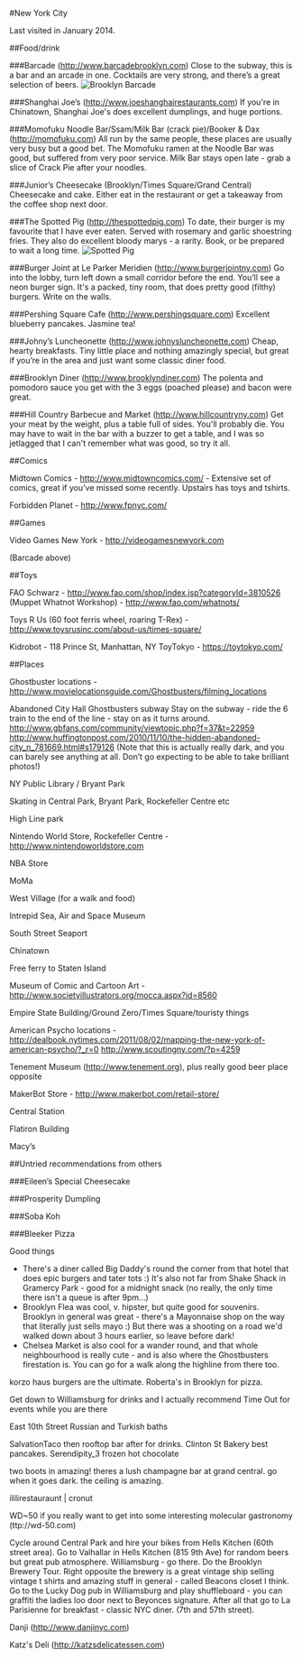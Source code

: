 #New York City

Last visited in January 2014.


##Food/drink

###Barcade (http://www.barcadebrooklyn.com)
Close to the subway, this is a bar and an arcade in one. Cocktails are very strong, and there’s a great selection of beers.
![Brooklyn Barcade](http://instagram.com/p/jF5B-_wXsZ/)
 
###Shanghai Joe’s (http://www.joeshanghairestaurants.com)
If you're in Chinatown, Shanghai Joe's does excellent dumplings, and huge portions.

###Momofuku Noodle Bar/Ssam/Milk Bar (crack pie)/Booker & Dax (http://momofuku.com)
All run by the same people, these places are usually very busy but a good bet. The Momofuku ramen at the Noodle Bar was good, but suffered from very poor service. Milk Bar stays open late - grab a slice of Crack Pie after your noodles.

###Junior’s Cheesecake (Brooklyn/Times Square/Grand Central)
Cheesecake and cake. Either eat in the restaurant or get a takeaway from the coffee shop next door.

###The Spotted Pig (http://thespottedpig.com)
To date, their burger is my favourite that I have ever eaten. Served with rosemary and garlic shoestring fries. They also do excellent bloody marys - a rarity. Book, or be prepared to wait a long time.
![Spotted Pig](http://instagram.com/p/jFPaRRQXod/)
 
###Burger Joint at Le Parker Meridien (http://www.burgerjointny.com)
Go into the lobby, turn left down a small corridor before the end. You’ll see a neon burger sign. It's a packed, tiny room, that does pretty good (filthy) burgers. Write on the walls.

###Pershing Square Cafe (http://www.pershingsquare.com)
Excellent blueberry pancakes. Jasmine tea!

###Johny’s Luncheonette (http://www.johnysluncheonette.com)
Cheap, hearty breakfasts. Tiny little place and nothing amazingly special, but great if you’re in the area and just want some classic diner food.

###Brooklyn Diner (http://www.brooklyndiner.com)
The polenta and pomodoro sauce you get with the 3 eggs (poached please) and bacon were great.

###Hill Country Barbecue and Market (http://www.hillcountryny.com)
Get your meat by the weight, plus a table full of sides. You'll probably die. You may have to wait in the bar with a buzzer to get a table, and I was so jetlagged that I can't remember what was good, so try it all.



##Comics

Midtown Comics - http://www.midtowncomics.com/ - Extensive set of comics, great if you’ve missed some recently. Upstairs has toys and tshirts.

Forbidden Planet - http://www.fpnyc.com/ 


##Games

Video Games New York - http://videogamesnewyork.com 

(Barcade above)


##Toys

FAO Schwarz - http://www.fao.com/shop/index.jsp?categoryId=3810526 
(Muppet Whatnot Workshop) - http://www.fao.com/whatnots/ 

Toys R Us (60 foot ferris wheel, roaring T-Rex)  - http://www.toysrusinc.com/about-us/times-square/ 

Kidrobot - 118 Prince St, Manhattan, NY
ToyTokyo - https://toytokyo.com/ 


##Places

Ghostbuster locations - http://www.movielocationsguide.com/Ghostbusters/filming_locations 

Abandoned City Hall Ghostbusters subway
Stay on the subway -  ride the 6 train to the end of the line - stay on as it turns around.
http://www.gbfans.com/community/viewtopic.php?f=37&t=22959 
http://www.huffingtonpost.com/2010/11/10/the-hidden-abandoned-city_n_781669.html#s179126 
(Note that this is actually really dark, and you can barely see anything at all. Don’t go expecting to be able to take brilliant photos!)

NY Public Library / Bryant Park

Skating in Central Park, Bryant Park, Rockefeller Centre etc

High Line park

Nintendo World Store, Rockefeller Centre - http://www.nintendoworldstore.com 

NBA Store

MoMa

West Village (for a walk and food)

Intrepid Sea, Air and Space Museum

South Street Seaport

Chinatown

Free ferry to Staten Island

Museum of Comic and Cartoon Art - http://www.societyillustrators.org/mocca.aspx?id=8560

Empire State Building/Ground Zero/Times Square/touristy things

American Psycho locations - http://dealbook.nytimes.com/2011/08/02/mapping-the-new-york-of-american-psycho/?_r=0 
http://www.scoutingny.com/?p=4259 

Tenement Museum (http://www.tenement.org), plus really good beer place opposite

MakerBot Store - http://www.makerbot.com/retail-store/

Central Station

Flatiron Building

Macy’s




##Untried recommendations from others

###Eileen’s Special Cheesecake

###Prosperity Dumpling

###Soba Koh

###Bleeker Pizza

Good things
- There's a diner called Big Daddy's round the corner from that hotel that does epic burgers and tater tots :) It's also not far from Shake Shack in Gramercy Park - good for a midnight snack (no really, the only time there isn't a queue is after 9pm...) 
- Brooklyn Flea was cool, v. hipster, but quite good for souvenirs. Brooklyn in general was great - there's a Mayonnaise shop on the way that literally just sells mayo :) But there was a shooting on a road we'd walked down about 3 hours earlier, so leave before dark! 
- Chelsea Market is also cool for a wander round, and that whole neighbourhood is really cute - and is also where the Ghostbusters firestation is. You can go for a walk along the highline from there too.

korzo haus burgers are the ultimate.
Roberta's in Brooklyn for pizza.

Get down to Williamsburg for drinks and I actually recommend Time Out for events while you are there

East 10th Street Russian and Turkish baths

SalvationTaco then rooftop bar after for drinks. Clinton St Bakery best pancakes. Serendipity_3 frozen hot chocolate

two boots in amazing! theres a lush champagne bar at grand central. go when it goes dark. the ceiling is amazing.

ililirestauraunt | cronut

WD~50 if you really want to get into some interesting molecular gastronomy (ttp://wd-50.com)

Cycle around Central Park and hire your bikes from Hells Kitchen (60th street area).
Go to Valhallar in Hells Kitchen (815 9th Ave) for random beers but great pub atmosphere.
Williamsburg - go there.
Do the Brooklyn Brewery Tour. Right opposite the brewery is a great vintage ship selling vintage t shirts and amazing stuff in general - called Beacons closet I think.
Go to the Lucky Dog pub in Williamsburg and play shuffleboard - you can graffiti the ladies loo door next to Beyonces signature.
After all that go to La Parisienne for breakfast - classic NYC diner. (7th and 57th street).

Danji (http://www.danjinyc.com)

Katz's Deli (http://katzsdelicatessen.com)



